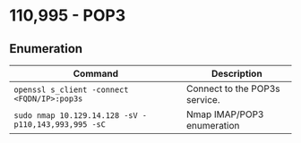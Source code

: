 # 110,995 - POP3

## Enumeration



| Command                                             | Description                   |
| --------------------------------------------------- | ----------------------------- |
| `openssl s_client -connect <FQDN/IP>:pop3s`         | Connect to the POP3s service. |
| `sudo nmap 10.129.14.128 -sV -p110,143,993,995 -sC` | Nmap IMAP/POP3 enumeration    |

